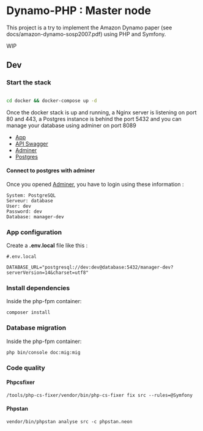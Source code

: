 # Dynamo-PHP : Master node

This project is a try to implement the Amazon Dynamo paper (see docs/amazon-dynamo-sosp2007.pdf) using PHP and Symfony.


WIP 

## Dev

### Start the stack

```bash

cd docker && docker-compose up -d
```

Once the docker stack is up and running, a Nginx server is listening on port 80 and 443, a Postgres instance is behind the port 5432 and you can
manage your database using adminer on port 8089

- [App](http://localhost)
- [API Swagger](http://localhost/api/doc)
- [Adminer](http://localhost:8089)
- [Postgres](database:5432)

#### Connect to postgres with adminer

Once you opened [Adminer](http://localhost:8089), you have to login using these information :

```
System: PostgreSQL
Serveur: database
User: dev
Password: dev
Database: manager-dev
```

### App configuration

Create a **.env.local** file like this :

```
#.env.local

DATABASE_URL="postgresql://dev:dev@database:5432/manager-dev?serverVersion=14&charset=utf8"
```

### Install dependencies

Inside the php-fpm container: 

```
composer install
```

### Database migration

Inside the php-fpm container:

```
php bin/console doc:mig:mig
```
### Code quality

#### Phpcsfixer

```
/tools/php-cs-fixer/vendor/bin/php-cs-fixer fix src --rules=@Symfony
```

#### Phpstan

```
vendor/bin/phpstan analyse src -c phpstan.neon
```
